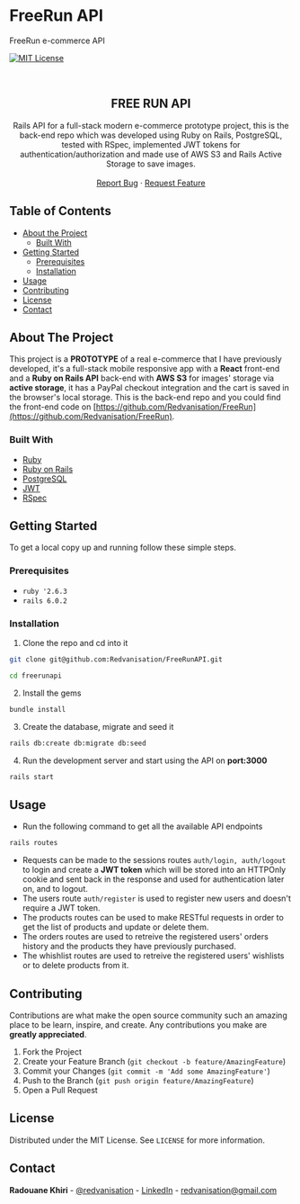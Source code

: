 # FreeRun API
FreeRun e-commerce API

<!-- PROJECT SHIELDS -->
<!--
*** I'm using markdown "reference style" links for readability.
*** Reference links are enclosed in brackets [ ] instead of parentheses ( ).
*** See the bottom of this document for the declaration of the reference variables
*** for contributors-url, forks-url, etc. This is an optional, concise syntax you may use.
*** https://www.markdownguide.org/basic-syntax/#reference-style-links
-->
[![MIT License][license-shield]][license-url]



<!-- PROJECT DETAILS -->
<br />
<p align="center">

  <h2 align="center">FREE RUN API</h2>

  <p align="center">
    Rails API for a full-stack modern e-commerce prototype project, this is the back-end repo which was developed using Ruby on Rails, PostgreSQL, tested with RSpec, implemented JWT tokens for authentication/authorization and made use of AWS S3 and Rails Active Storage to save images.
    <br />
    <br />
    <a href="https://github.com/Redvanisation/FreeRunAPI/issues">Report Bug</a>
    ·
    <a href="https://github.com/Redvanisation/FreeRunAPI/issues">Request Feature</a>
  </p>
</p>



<!-- TABLE OF CONTENTS -->
## Table of Contents

* [About the Project](#about-the-project)
  * [Built With](#built-with)
* [Getting Started](#getting-started)
  * [Prerequisites](#prerequisites)
  * [Installation](#installation)
* [Usage](#usage)
* [Contributing](#contributing)
* [License](#license)
* [Contact](#contact)


<!-- ABOUT THE PROJECT -->
## About The Project

This project is a **PROTOTYPE** of a real e-commerce that I have previously developed, it's a full-stack mobile responsive app with a **React** front-end and a **Ruby on Rails API** back-end with **AWS S3** for images' storage via **active storage**, it has a PayPal checkout integration and the cart is saved in the browser's local storage. This is the back-end repo and you could find the front-end code on [https://github.com/Redvanisation/FreeRun](https://github.com/Redvanisation/FreeRun).


### Built With

* [Ruby](https://www.ruby-lang.org/en/)
* [Ruby on Rails](https://rubyonrails.org/)
* [PostgreSQL](https://www.postgresql.org/)
* [JWT](https://jwt.io/)
* [RSpec](https://rspec.info/)



<!-- GETTING STARTED -->
## Getting Started

To get a local copy up and running follow these simple steps.



### Prerequisites

* `ruby '2.6.3`
* `rails 6.0.2`



### Installation
 
1. Clone the repo and cd into it
```sh
git clone git@github.com:Redvanisation/FreeRunAPI.git

cd freerunapi
```
2. Install the gems
```sh
bundle install
```
3. Create the database, migrate and seed it
```sh
rails db:create db:migrate db:seed
```
4. Run the development server and start using the API on **port:3000**
```sh
rails start
```



<!-- USAGE EXAMPLES -->
## Usage

- Run the following command to get all the available API endpoints
```sh
rails routes
```
- Requests can be made to the sessions routes `auth/login, auth/logout` to login and create a **JWT token** which will be stored into an HTTPOnly cookie and sent back in the response and used for authentication later on, and to logout.
- The users route `auth/register` is used to register new users and doesn't require a JWT token.
- The products routes can be used to make RESTful requests in order to get the list of products and update or delete them.
- The orders routes are used to retreive the registered users' orders history and the products they have previously purchased.
- The whishlist routes are used to retreive the registered users' wishlists or to delete products from it.



<!-- CONTRIBUTING -->
## Contributing

Contributions are what make the open source community such an amazing place to be learn, inspire, and create. Any contributions you make are **greatly appreciated**.

1. Fork the Project
2. Create your Feature Branch (`git checkout -b feature/AmazingFeature`)
3. Commit your Changes (`git commit -m 'Add some AmazingFeature'`)
4. Push to the Branch (`git push origin feature/AmazingFeature`)
5. Open a Pull Request



<!-- LICENSE -->
## License

Distributed under the MIT License. See `LICENSE` for more information.



<!-- CONTACT -->
## Contact

**Radouane Khiri** - [@redvanisation](https://twitter.com/redvanisation) - [LinkedIn](https://www.linkedin.com/in/redvan/) - redvanisation@gmail.com





<!-- MARKDOWN LINKS & IMAGES -->
<!-- https://www.markdownguide.org/basic-syntax/#reference-style-links -->
[license-shield]: https://img.shields.io/github/license/Redvanisation/FreeRun
[license-url]: https://github.com/Redvanisation/FreeRunAPI/blob/develop/LICENSE
